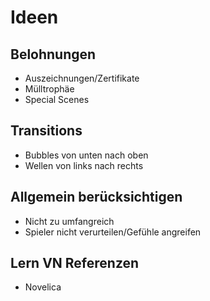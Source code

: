 # Ideen
## Belohnungen
* Auszeichnungen/Zertifikate
* Mülltrophäe
* Special Scenes


## Transitions
* Bubbles von unten nach oben
* Wellen von links nach rechts



## Allgemein berücksichtigen
* Nicht zu umfangreich
* Spieler nicht verurteilen/Gefühle angreifen

## Lern VN Referenzen
* Novelica